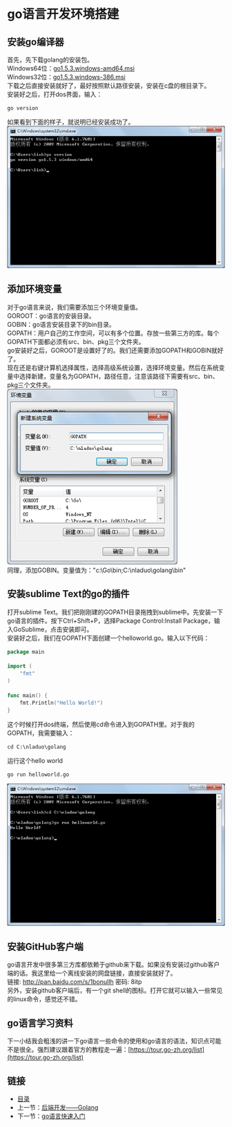 # go语言开发环境搭建

## 安装go编译器
首先，先下载golang的安装包。<br>
Windows64位：[go1.5.3.windows-amd64.msi](http://www.golangtc.com/static/go/go1.5.3/go1.5.3.windows-amd64.msi)<br>
Windows32位：[go1.5.3.windows-386.msi](http://www.golangtc.com/static/go/go1.5.3/go1.5.3.windows-386.msi)<br>
下载之后直接安装就好了，最好按照默认路径安装，安装在c盘的根目录下。<br>
安装好之后，打开dos界面，输入：
``` shell
go version
```
如果看到下面的样子，就说明已经安装成功了。<br>
![](./imgs/5.1/5.1-1.png?raw=true)  <br>
## 添加环境变量
对于go语言来说，我们需要添加三个环境变量值。<br>
GOROOT：go语言的安装目录。<br>
GOBIN：go语言安装目录下的bin目录。<br>
GOPATH：用户自己的工作空间，可以有多个位置。存放一些第三方的库。每个GOPATH下面都必须有src、bin、pkg三个文件夹。<br>
go安装好之后，GOROOT是设置好了的。我们还需要添加GOPATH和GOBIN就好了。<br>
现在还是右键计算机选择属性，选择高级系统设置，选择环境变量。然后在系统变量中选择新建，变量名为GOPATH，路径任意，注意该路径下需要有src、bin、pkg三个文件夹。<br>
![](./imgs/5.1/5.1-2.png?raw=true)  <br>
同理，添加GOBIN。变量值为："c:\Go\bin;C:\nladuo\golang\bin"
## 安装sublime Text的go的插件
打开sublime Text。我们把刚刚建的GOPATH目录拖拽到sublime中。先安装一下go语言的插件。按下Ctrl+Shift+P，选择Package Control:Install Package，输入GoSublime，点击安装即可。<br>
安装好之后，我们在GOPATH下面创建一个helloworld.go。输入以下代码：
``` go
package main

import (
	"fmt"
)

func main() {
	fmt.Println("Hello World!")
}
```
这个时候打开dos终端，然后使用cd命令进入到GOPATH里。对于我的GOPATH，我需要输入：
``` shell
cd C:\nladuo\golang
```
运行这个hello world
``` shell
go run helloworld.go
```
![](./imgs/5.1/5.1-3.png?raw=true)  <br>
## 安装GitHub客户端
go语言开发中很多第三方库都依赖于github来下载。如果没有安装过github客户端的话。我这里给一个离线安装的网盘链接，直接安装就好了。<br>
链接: http://pan.baidu.com/s/1bonuIlh 密码: 8itp<br>
另外，安装github客户端后，有一个git shell的图标。打开它就可以输入一些常见的linux命令，感觉还不错。<br>
## go语言学习资料
下一小结我会粗浅的讲一下go语言一些命令的使用和go语言的语法，知识点可能不是很全。强烈建议跟着官方的教程走一遍：[https://tour.go-zh.org/list](https://tour.go-zh.org/list)

## 链接
- [目录](directory.md)  
- 上一节：[后端开发——Golang](5.0.md)  
- 下一节：[go语言快速入门](5.2.md)